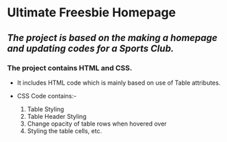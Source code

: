 # Ultimate Freesbie Homepage




## *The project is based on the making a homepage and updating codes for a Sports Club.*


### The project contains HTML and CSS.
- It includes HTML code which is mainly based on use of Table attributes.

- CSS Code contains:-
  1. Table Styling
  2. Table Header Styling
  3. Change opacity of table rows when hovered over
  4. Styling the table cells, etc.
   
   
   
